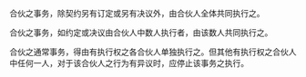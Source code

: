 合伙之事务，除契约另有订定或另有决议外，由合伙人全体共同执行之。

合伙之事务，如约定或决议由合伙人中数人执行者，由该数人共同执行之。

合伙之通常事务，得由有执行权之各合伙人单独执行之。但其他有执行权之合伙人中任何一人，对于该合伙人之行为有异议时，应停止该事务之执行。